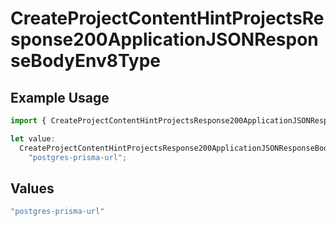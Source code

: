 # CreateProjectContentHintProjectsResponse200ApplicationJSONResponseBodyEnv8Type

## Example Usage

```typescript
import { CreateProjectContentHintProjectsResponse200ApplicationJSONResponseBodyEnv8Type } from "@vercel/sdk/models/createprojectop.js";

let value:
  CreateProjectContentHintProjectsResponse200ApplicationJSONResponseBodyEnv8Type =
    "postgres-prisma-url";
```

## Values

```typescript
"postgres-prisma-url"
```